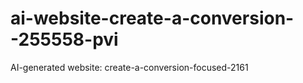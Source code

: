 # ai-website-create-a-conversion--255558-pvi
AI-generated website: create-a-conversion-focused-2161
